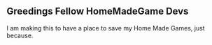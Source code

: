 ## Greedings Fellow HomeMadeGame Devs
I am making this to have a place to save my Home Made Games, just because.
